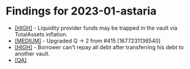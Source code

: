 # Findings for 2023-01-astaria 

- [[HIGH]]([HIGH]-1537389026/README.md) - Liquidity provider funds may be trapped in the vault via TotalAssets inflation.
- [[MEDIUM]]([MEDIUM]-1598258853/README.md) - Upgraded Q -> 2 from #415 [1677231136540]
- [[HIGH]]([HIGH]-1537210305/README.md) - Borrower can't repay all debt after transferring his debt to another vault.
- [[QA]](QA/README.md)
